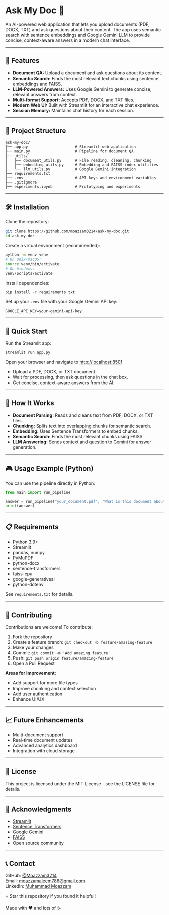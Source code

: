 # Ask My Doc 🤖

An AI-powered web application that lets you upload documents (PDF, DOCX, TXT) and ask questions about their content. The app uses semantic search with sentence embeddings and Google Gemini LLM to provide concise, context-aware answers in a modern chat interface.

---

## 🎯 Features

* **Document QA:** Upload a document and ask questions about its content.
* **Semantic Search:** Finds the most relevant text chunks using sentence embeddings and FAISS.
* **LLM-Powered Answers:** Uses Google Gemini to generate concise, relevant answers from context.
* **Multi-format Support:** Accepts PDF, DOCX, and TXT files.
* **Modern Web UI:** Built with Streamlit for an interactive chat experience.
* **Session Memory:** Maintains chat history for each session.

---

## 📁 Project Structure

```
ask-my-doc/
├── app.py                     # Streamlit web application
├── main.py                    # Pipeline for document QA
├── utils/
│   ├── document_utils.py      # File reading, cleaning, chunking
│   ├── embedding_utils.py     # Embedding and FAISS index utilities
│   └── llm_utils.py           # Google Gemini integration
├── requirements.txt
├── .env                       # API keys and environment variables
├── .gitignore
├── experiments.ipynb          # Prototyping and experiments
```

---

## 🛠️ Installation

Clone the repository:

```sh
git clone https://github.com/moazzam3214/ask-my-doc.git
cd ask-my-doc
```

Create a virtual environment (recommended):

```sh
python -m venv venv
# On Unix/macOS:
source venv/bin/activate
# On Windows:
venv\Scripts\activate
```

Install dependencies:

```sh
pip install -r requirements.txt
```

Set up your `.env` file with your Google Gemini API key:

```
GOOGLE_API_KEY=your-gemini-api-key
```

---

## 🚀 Quick Start

Run the Streamlit app:

```sh
streamlit run app.py
```

Open your browser and navigate to [http://localhost:8501](http://localhost:8501)

* Upload a PDF, DOCX, or TXT document.
* Wait for processing, then ask questions in the chat box.
* Get concise, context-aware answers from the AI.

---

## 🧠 How It Works

* **Document Parsing:** Reads and cleans text from PDF, DOCX, or TXT files.
* **Chunking:** Splits text into overlapping chunks for semantic search.
* **Embedding:** Uses Sentence Transformers to embed chunks.
* **Semantic Search:** Finds the most relevant chunks using FAISS.
* **LLM Answering:** Sends context and question to Gemini for answer generation.

---

## 🎮 Usage Example (Python)

You can use the pipeline directly in Python:

```python
from main import run_pipeline

answer = run_pipeline("your_document.pdf", "What is this document about?")
print(answer)
```

---

## 📋 Requirements

* Python 3.9+
* Streamlit
* pandas, numpy
* PyMuPDF
* python-docx
* sentence-transformers
* faiss-cpu
* google-generativeai
* python-dotenv

See `requirements.txt` for details.

---

## 🤝 Contributing

Contributions are welcome! To contribute:

1. Fork the repository
2. Create a feature branch: `git checkout -b feature/amazing-feature`
3. Make your changes
4. Commit: `git commit -m 'Add amazing feature'`
5. Push: `git push origin feature/amazing-feature`
6. Open a Pull Request

**Areas for Improvement:**

* Add support for more file types
* Improve chunking and context selection
* Add user authentication
* Enhance UI/UX

---

## 📈 Future Enhancements

* Multi-document support
* Real-time document updates
* Advanced analytics dashboard
* Integration with cloud storage

---

## 📄 License

This project is licensed under the MIT License - see the LICENSE file for details.

---

## 🙏 Acknowledgments

* [Streamlit](https://streamlit.io/)
* [Sentence Transformers](https://www.sbert.net/)
* [Google Gemini](https://ai.google.dev/)
* [FAISS](https://faiss.ai/)
* Open source community

---

## 📞 Contact

GitHub: [@Moazzam3214](https://github.com/Moazzam3214)  
Email: [moazzamaleem786@gmail.com](mailto:moazzamaleem786@gmail.com)  
LinkedIn: [Muhammad Moazzam](https://www.linkedin.com/in/muhammad-moazzam-492b0724b/)

⭐ Star this repository if you found it helpful!

Made with ❤️ and lots of ☕